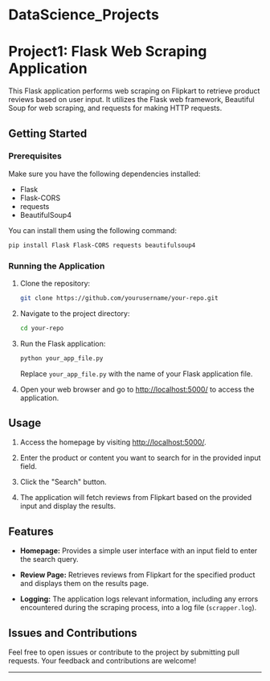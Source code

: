 # DataScience_Projects

#  Project1: Flask Web Scraping Application

This Flask application performs web scraping on Flipkart to retrieve product reviews based on user input. It utilizes the Flask web framework, Beautiful Soup for web scraping, and requests for making HTTP requests.

## Getting Started

### Prerequisites

Make sure you have the following dependencies installed:

- Flask
- Flask-CORS
- requests
- BeautifulSoup4

You can install them using the following command:

```bash
pip install Flask Flask-CORS requests beautifulsoup4
```

### Running the Application

1. Clone the repository:

   ```bash
   git clone https://github.com/yourusername/your-repo.git
   ```

2. Navigate to the project directory:

   ```bash
   cd your-repo
   ```

3. Run the Flask application:

   ```bash
   python your_app_file.py
   ```

   Replace `your_app_file.py` with the name of your Flask application file.

4. Open your web browser and go to [http://localhost:5000/](http://localhost:5000/) to access the application.

## Usage

1. Access the homepage by visiting [http://localhost:5000/](http://localhost:5000/).

2. Enter the product or content you want to search for in the provided input field.

3. Click the "Search" button.

4. The application will fetch reviews from Flipkart based on the provided input and display the results.

## Features

- **Homepage:** Provides a simple user interface with an input field to enter the search query.

- **Review Page:** Retrieves reviews from Flipkart for the specified product and displays them on the results page.

- **Logging:** The application logs relevant information, including any errors encountered during the scraping process, into a log file (`scrapper.log`).

## Issues and Contributions

Feel free to open issues or contribute to the project by submitting pull requests. Your feedback and contributions are welcome!

---


